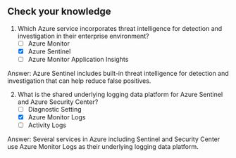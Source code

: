 ## Check your knowledge

1. Which Azure service incorporates threat intelligence for detection and investigation in their enterprise environment?
    - [ ] Azure Monitor 
    - [x] Azure Sentinel
    - [ ] Azure Monitor Application Insights

Answer: Azure Sentinel includes built-in threat intelligence for detection and investigation that can help reduce false positives.

2. What is the shared underlying logging data platform for Azure Sentinel and Azure Security Center?
    - [ ] Diagnostic Setting
    - [x] Azure Monitor Logs
    - [ ] Activity Logs

Answer: Several services in Azure including Sentinel and Security Center use Azure Monitor Logs as their underlying logging data platform.